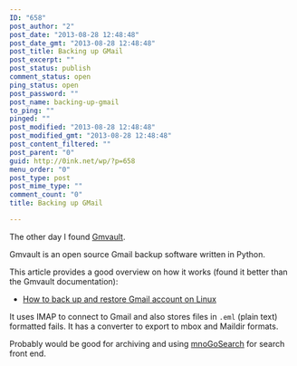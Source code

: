 ```yaml
---
ID: "658"
post_author: "2"
post_date: "2013-08-28 12:48:48"
post_date_gmt: "2013-08-28 12:48:48"
post_title: Backing up GMail
post_excerpt: ""
post_status: publish
comment_status: open
ping_status: open
post_password: ""
post_name: backing-up-gmail
to_ping: ""
pinged: ""
post_modified: "2013-08-28 12:48:48"
post_modified_gmt: "2013-08-28 12:48:48"
post_content_filtered: ""
post_parent: "0"
guid: http://0ink.net/wp/?p=658
menu_order: "0"
post_type: post
post_mime_type: ""
comment_count: "0"
title: Backing up GMail

---
```


The other day I found <a href="http://gmvault.org/index.html">Gmvault</a>.

Gmvault is an open source Gmail backup software written in Python.

This article provides a good overview on how it works (found it better than the Gmvault documentation):

<ul>
<li><a href="http://xmodulo.com/2013/08/how-to-back-up-and-restore-gmail-account-on-linux.html">How to back up and restore Gmail account on Linux</a></li>
</ul>

It uses IMAP to connect to Gmail and also stores files in <code>.eml</code> (plain text) formatted fails.  It has a converter to export to mbox and Maildir formats.

Probably would be good for archiving and using <a href="http://freecode.com/projects/udmsearch">mnoGoSearch</a> for search front end.

